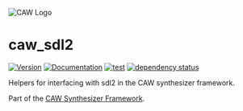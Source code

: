 ![CAW Logo](../assets/logo.png)

# caw_sdl2

[![Version](https://img.shields.io/crates/v/caw_sdl2.svg)](https://crates.io/crates/caw_sdl2)
[![Documentation](https://docs.rs/caw_sdl2/badge.svg)](https://docs.rs/caw_sdl2)
[![test](https://github.com/gridbugs/caw/actions/workflows/test.yml/badge.svg)](https://github.com/gridbugs/caw/actions/workflows/test.yml)
[![dependency status](https://deps.rs/repo/github/gridbugs/caw/status.svg)](https://deps.rs/repo/github/gridbugs/caw)

Helpers for interfacing with sdl2 in the CAW synthesizer framework.

Part of the [CAW Synthesizer Framework](..).
